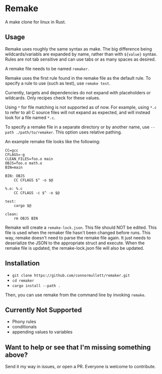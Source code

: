 
# Remake
A make clone for linux in Rust.

## Usage
Remake uses roughly the same syntax as make. The big difference being wildcards/variabls are expanded by name, rather than with `${value}` syntax. Rules are not tab sensitive and can use tabs or as many spaces as desired.

A remake file needs to be named `remaker`.

Remake uses the first rule found in the remake file as the default rule. To specify a rule to use (such as test), use `remake test`.

Currently, targets and dependencies do not expand with placeholders or wildcards. Only recipes check for these values.

Using `*` for file matching is not supported as of now. For example, using `*.c` to refer to all C source files will not expand as expected, and will instead look for a file named `*.c`.

To specify a remake file in a separate directory or by another name, use `--path ./path/to/remaker`. This option uses relative pathing.

An example remake file looks like the following:

```
CC=gcc
CFLAGS=-g
CLEAN_FILES=foo.o main
OBJS=foo.o math.o
BIN=main

BIN: OBJS
    CC CFLAGS $^ -o $@

%.o: %.c
    CC CFLAGS -c $^ -o $@

test:
    cargo $@

clean:
    rm OBJS BIN
```

Remake will create a `remake-lock.json`. This file should NOT be edited. This file is used when the remaker file hasn't been changed before runs. This way, remake doesn't need to parse the remake file again. It just needs to deserialize the JSON to the appropriate struct and execute. When the remake file is updated, the remake-lock.json file will also be updated.

## Installation
- `git clone https://github.com/connormullett/remaker.git`
- `cd remaker`
- `cargo install --path .`

Then, you can use remake from the command line by invoking `remake`.

## Currently Not Supported
- Phony rules
- conditionals
- appending values to variables

## Want to help or see that I'm missing something above?
Send it my way in issues, or open a PR. Everyone is welcome to contribute.
